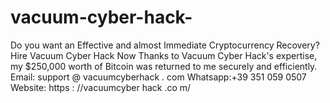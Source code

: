 # vacuum-cyber-hack-
Do you want an Effective and almost Immediate Cryptocurrency Recovery? Hire Vacuum Cyber Hack Now Thanks to Vacuum Cyber Hack's expertise, my $250,000 worth of Bitcoin was returned to me securely and efficiently. Email: support @ vacuumcyberhack . com Whatsapp:+39 351 059 0507 Website: https : //vacuumcyber hack .co m/
